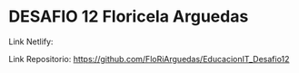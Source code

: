 # DESAFIO 12 Floricela Arguedas

Link Netlify:

Link Repositorio: https://github.com/FloRiArguedas/EducacionIT_Desafio12
